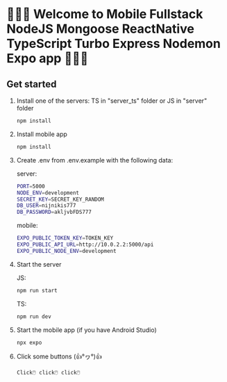 # 🤗🤗🤗 Welcome to Mobile Fullstack NodeJS Mongoose ReactNative TypeScript Turbo Express Nodemon Expo app 🤗🤗🤗

## Get started

1. Install one of the servers: TS in "server_ts" folder or JS in "server" folder

   ```bash
   npm install
   ```


2. Install mobile app

   ```bash
   npm install
   ```


3. Create .env from .env.example with the following data:

   server:
   ```bash
   PORT=5000
   NODE_ENV=development
   SECRET_KEY=SECRET_KEY_RANDOM
   DB_USER=nijnikis777
   DB_PASSWORD=akljvbFDS777
   ```

   mobile:
   ```bash
   EXPO_PUBLIC_TOKEN_KEY=TOKEN_KEY
   EXPO_PUBLIC_API_URL=http://10.0.2.2:5000/api
   EXPO_PUBLIC_NODE_ENV=development
   ```


4. Start the server

   JS:
   ```bash
   npm run start
   ```

   TS:
   ```bash
   npm run dev
   ```


5. Start the mobile app (if you have Android Studio)

   ```bash
   npx expo
   ```


6. Click some buttons (👍°ヮ°)👍

   ```
   Click🖱️ click🖱️ click🖱️
   ```
